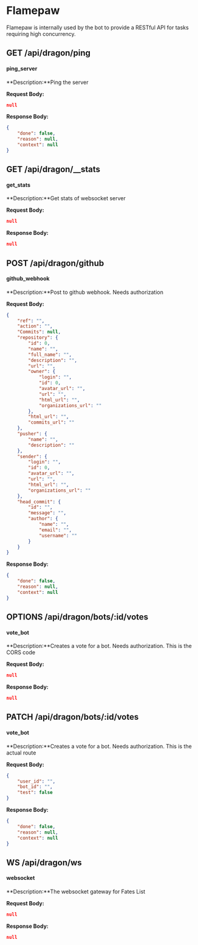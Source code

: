 # Flamepaw
Flamepaw is internally used by the bot to provide a RESTful API for tasks requiring high concurrency.

## GET /api/dragon/ping
#### ping_server

**Description:**Ping the server

**Request Body:**
```json
null
```

**Response Body:**
```json
{
	"done": false,
	"reason": null,
	"context": null
}
```

## GET /api/dragon/__stats
#### get_stats

**Description:**Get stats of websocket server

**Request Body:**
```json
null
```

**Response Body:**
```json
null
```

## POST /api/dragon/github
#### github_webhook

**Description:**Post to github webhook. Needs authorization

**Request Body:**
```json
{
	"ref": "",
	"action": "",
	"Commits": null,
	"repository": {
		"id": 0,
		"name": "",
		"full_name": "",
		"description": "",
		"url": "",
		"owner": {
			"login": "",
			"id": 0,
			"avatar_url": "",
			"url": "",
			"html_url": "",
			"organizations_url": ""
		},
		"html_url": "",
		"commits_url": ""
	},
	"pusher": {
		"name": "",
		"description": ""
	},
	"sender": {
		"login": "",
		"id": 0,
		"avatar_url": "",
		"url": "",
		"html_url": "",
		"organizations_url": ""
	},
	"head_commit": {
		"id": "",
		"message": "",
		"author": {
			"name": "",
			"email": "",
			"username": ""
		}
	}
}
```

**Response Body:**
```json
{
	"done": false,
	"reason": null,
	"context": null
}
```

## OPTIONS /api/dragon/bots/:id/votes
#### vote_bot

**Description:**Creates a vote for a bot. Needs authorization. This is the CORS code

**Request Body:**
```json
null
```

**Response Body:**
```json
null
```

## PATCH /api/dragon/bots/:id/votes
#### vote_bot

**Description:**Creates a vote for a bot. Needs authorization. This is the actual route

**Request Body:**
```json
{
	"user_id": "",
	"bot_id": "",
	"test": false
}
```

**Response Body:**
```json
{
	"done": false,
	"reason": null,
	"context": null
}
```

## WS /api/dragon/ws
#### websocket

**Description:**The websocket gateway for Fates List

**Request Body:**
```json
null
```

**Response Body:**
```json
null
```


